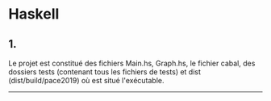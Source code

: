 # Haskell

## 1.
Le projet est constitué des fichiers Main.hs, Graph.hs, le fichier cabal, des dossiers tests (contenant tous les fichiers de tests) et dist (dist/build/pace2019) où est situé l'exécutable.



----------
